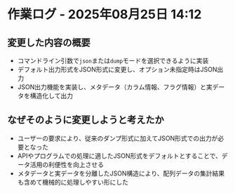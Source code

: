 # 作業ログ - 2025年08月25日 14:12

## 変更した内容の概要

- コマンドライン引数で`json`または`dump`モードを選択できるように実装
- デフォルト出力形式をJSON形式に変更し、オプション未指定時はJSON出力
- JSON出力機能を実装し、メタデータ（カラム情報、フラグ情報）と実データを構造化して出力

## なぜそのように変更しようと考えたか

- ユーザーの要求により、従来のダンプ形式に加えてJSON形式での出力が必要となった
- APIやプログラムでの処理に適したJSON形式をデフォルトとすることで、データ活用の利便性を向上させる
- メタデータと実データを分離したJSON構造により、配列データの集計結果も含めて機械的に処理しやすい形にした